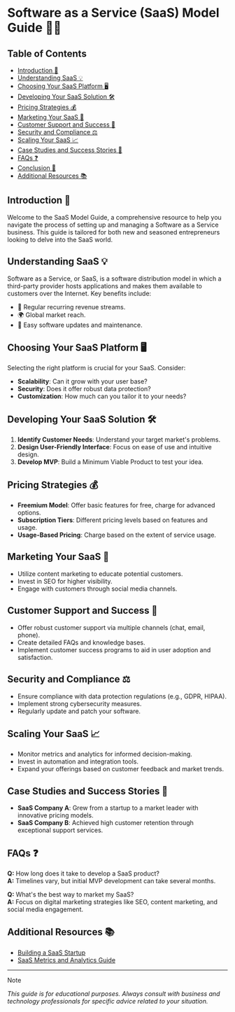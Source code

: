 # Software as a Service (SaaS) Model Guide 🚀🌐

## Table of Contents
- [Introduction 📘](#introduction-)
- [Understanding SaaS 💡](#understanding-saas-)
- [Choosing Your SaaS Platform 🖥️](#choosing-your-saas-platform-)
- [Developing Your SaaS Solution 🛠️](#developing-your-saas-solution-)
- [Pricing Strategies 💰](#pricing-strategies-)
- [Marketing Your SaaS 📣](#marketing-your-saas-)
- [Customer Support and Success 🤗](#customer-support-and-success-)
- [Security and Compliance ⚖️](#security-and-compliance-)
- [Scaling Your SaaS 📈](#scaling-your-saas-)
- [Case Studies and Success Stories 🌟](#case-studies-and-success-stories-)
- [FAQs ❓](#faqs-)
- [Conclusion 🌈](#conclusion-)
- [Additional Resources 📚](#additional-resources-)

## Introduction 📘
Welcome to the SaaS Model Guide, a comprehensive resource to help you navigate the process of setting up and managing a Software as a Service business. This guide is tailored for both new and seasoned entrepreneurs looking to delve into the SaaS world.

## Understanding SaaS 💡
Software as a Service, or SaaS, is a software distribution model in which a third-party provider hosts applications and makes them available to customers over the Internet. Key benefits include:
- 🔁 Regular recurring revenue streams.
- 🌍 Global market reach.
- 🔄 Easy software updates and maintenance.

## Choosing Your SaaS Platform 🖥️
Selecting the right platform is crucial for your SaaS. Consider:
- **Scalability**: Can it grow with your user base?
- **Security**: Does it offer robust data protection?
- **Customization**: How much can you tailor it to your needs?

## Developing Your SaaS Solution 🛠️
1. **Identify Customer Needs**: Understand your target market's problems.
2. **Design User-Friendly Interface**: Focus on ease of use and intuitive design.
3. **Develop MVP**: Build a Minimum Viable Product to test your idea.

## Pricing Strategies 💰
- **Freemium Model**: Offer basic features for free, charge for advanced options.
- **Subscription Tiers**: Different pricing levels based on features and usage.
- **Usage-Based Pricing**: Charge based on the extent of service usage.

## Marketing Your SaaS 📣
- Utilize content marketing to educate potential customers.
- Invest in SEO for higher visibility.
- Engage with customers through social media channels.

## Customer Support and Success 🤗
- Offer robust customer support via multiple channels (chat, email, phone).
- Create detailed FAQs and knowledge bases.
- Implement customer success programs to aid in user adoption and satisfaction.

## Security and Compliance ⚖️
- Ensure compliance with data protection regulations (e.g., GDPR, HIPAA).
- Implement strong cybersecurity measures.
- Regularly update and patch your software.

## Scaling Your SaaS 📈
- Monitor metrics and analytics for informed decision-making.
- Invest in automation and integration tools.
- Expand your offerings based on customer feedback and market trends.

## Case Studies and Success Stories 🌟
- **SaaS Company A**: Grew from a startup to a market leader with innovative pricing models.
- **SaaS Company B**: Achieved high customer retention through exceptional support services.

## FAQs ❓
**Q:** How long does it take to develop a SaaS product?  
**A:** Timelines vary, but initial MVP development can take several months.

**Q:** What's the best way to market my SaaS?  
**A:** Focus on digital marketing strategies like SEO, content marketing, and social media engagement.

## Additional Resources 📚
- [Building a SaaS Startup](https://saas.startup.com/)
- [SaaS Metrics and Analytics Guide](https://analytics.saasguide.com/)

---

> [!NOTE]  
> *This guide is for educational purposes. Always consult with business and technology professionals for specific advice related to your situation.* 